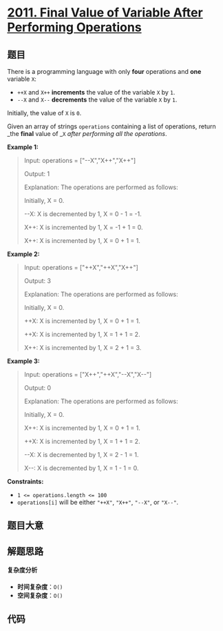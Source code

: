 # [2011. Final Value of Variable After Performing Operations](https://leetcode.com/problems/final-value-of-variable-after-performing-operations/)

## 题目

There is a programming language with only **four** operations and **one**
variable `X`:

- `++X` and `X++` **increments** the value of the variable `X` by `1`.
- `--X` and `X--` **decrements** the value of the variable `X` by `1`.

Initially, the value of `X` is `0`.

Given an array of strings `operations` containing a list of operations, return
_the **final** value of _`X` _after performing all the operations_.

**Example 1:**

> Input: operations = ["--X","X++","X++"]
>
> Output: 1
>
> Explanation: The operations are performed as follows:
>
> Initially, X = 0.
>
> --X: X is decremented by 1, X = 0 - 1 = -1.
>
> X++: X is incremented by 1, X = -1 + 1 = 0.
>
> X++: X is incremented by 1, X = 0 + 1 = 1.

**Example 2:**

> Input: operations = ["++X","++X","X++"]
>
> Output: 3
>
> Explanation: The operations are performed as follows:
>
> Initially, X = 0.
>
> ++X: X is incremented by 1, X = 0 + 1 = 1.
>
> ++X: X is incremented by 1, X = 1 + 1 = 2.
>
> X++: X is incremented by 1, X = 2 + 1 = 3.

**Example 3:**

> Input: operations = ["X++","++X","--X","X--"]
>
> Output: 0
>
> Explanation: The operations are performed as follows:
>
> Initially, X = 0.
>
> X++: X is incremented by 1, X = 0 + 1 = 1.
>
> ++X: X is incremented by 1, X = 1 + 1 = 2.
>
> --X: X is decremented by 1, X = 2 - 1 = 1.
>
> X--: X is decremented by 1, X = 1 - 1 = 0.

**Constraints:**

- `1 <= operations.length <= 100`
- `operations[i]` will be either `"++X"`, `"X++"`, `"--X"`, or `"X--"`.

## 题目大意

## 解题思路

#### 复杂度分析

- **时间复杂度**：`O()`
- **空间复杂度**：`O()`

## 代码

```javascript

```
